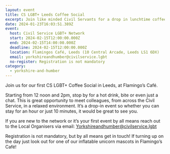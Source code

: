 ```yaml
---
layout: event
title: CS LGBT+ Leeds Coffee Social
excerpt: Join like minded Civil Servants for a drop in lunchtime coffee social.
date: 2024-01-23T16:03:51.389Z
event:
  host: Civil Service LGBT+ Network
  start: 2024-02-15T12:00:00.000Z
  end: 2024-02-15T14:00:00.000Z
  deadline: 2024-02-15T12:00:00.000Z
  location: Flamingos Café, Leeds (10 Central Arcade, Leeds LS1 6DX)
  email: yorkshireandhumber@civilservice.lgbt
  no-register: Registration is not mandatory
category:
  - yorkshire-and-humber
---
```

Join us for our first CS LGBT+ Coffee Social in Leeds, at Flamingo’s Café. 

Starting from 12 noon and 2pm, stop by for a hot drink, bite or even just a chat.  This is great opportunity to meet colleagues, from across the Civil Service, in a relaxed environment.   It’s a drop-in event so whether you can stay for an hour or just 10 minutes, it would be great to see you.  

If you are new to the network or it’s your first event by all means reach out to the Local Organisers via email:  Yorkshireandhumber@civilservice.lgbt 

Registration is not mandatory, but by all means get in touch!  If turning up on the day just look out for one of our inflatable unicorn mascots in Flamingo’s Café!